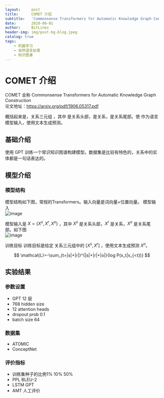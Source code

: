 ```yaml
---
layout:     post
title:      COMET 介绍
subtitle:   'Commonsense Transformers for Automatic Knowledge Graph Construction'
date:       2020-06-01
author:     BitLines
header-img: img/post-bg-blog.jpeg
catalog: true
tags:
    - 机器学习
    - 自然语言处理
    - 知识图谱
---
```


# COMET 介绍
COMET 全称 Commonsense Transformers for Automatic Knowledge Graph Construction  
论文地址：https://arxiv.org/pdf/1906.05317.pdf


概括起来是，关系三元组 ，其中  是关系头部，是关系，是关系尾部。使  作为语言模型输入，使用文本生成预测。
## 基础介绍

使用 GPT 训练一个常识知识图谱构建模型。数据集是比较有特色的，关系中的实体都是一句话表达的。

## 模型介绍

### 模型结构

模型结构如下图，常规的Transformers。输入向量是词向量+位置向量。
模型输入  
![image](https://user-images.githubusercontent.com/80689631/113085885-3b307f00-9213-11eb-928e-e90d90e7fd9b.png)


模型输入是 $X=\{X^s, X^r, X^o\}$ ，其中 $X^s$ 是关系头部，$X^r$ 是关系，$X^o$ 是关系尾部。如下图  
![image](https://user-images.githubusercontent.com/80689631/113086008-661ad300-9213-11eb-842f-0c04439bb830.png)

训练目标
训练目标是给定 关系三元组中的 $[X^s,X^r]$ ，使用文本生成预测 $X^o$。

$$
\mathcal{L}=-\sum_{t=|s|+|r|}^{|s|+|r|+|o|}{log P(x_t|x_{<t})}
$$


## 实验结果

### 参数设置
- GPT 12 层
- 768 hidden size
- 12 attention heads
- dropout prob 0.1
- batch size 64

### 数据集
- ATOMIC
- ConceptNet

### 评价指标
- 训练集种子的比例1% 10% 50%
- PPL BLEU-2
- LSTM GPT
- AMT 人工评价